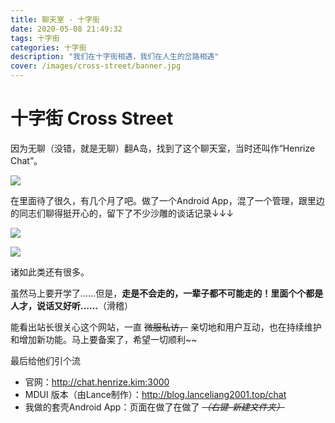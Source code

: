 ```yaml
---
title: 聊天室 - 十字街
date: 2020-05-08 21:49:32
tags: 十字街
categories: 十字街
description: "我们在十字街相遇，我们在人生的岔路相遇"
cover: /images/cross-street/banner.jpg
---
```




# 十字街 Cross Street

因为无聊（没错，就是无聊）翻A岛，找到了这个聊天室，当时还叫作“Henrize Chat”。

![](/images/cross-street/1.png)

在里面待了很久，有几个月了吧。做了一个Android App，混了一个管理，跟里边的同志们聊得挺开心的，留下了不少沙雕的谈话记录↓↓↓

![](/images/cross-street/be-ware-of-ai.png)

![](/images/cross-street/2.png)

诸如此类还有很多。

虽然马上要开学了……但是，**走是不会走的，一辈子都不可能走的！里面个个都是人才，说话又好听……**（滑稽）

能看出站长很关心这个网站，一直 ~~微服私访，~~ 亲切地和用户互动，也在持续维护和增加新功能。马上要备案了，希望一切顺利~~

最后给他们引个流

* 官网：http://chat.henrize.kim:3000
* MDUI 版本（由Lance制作）：http://blog.lanceliang2001.top/chat
* 我做的套壳Android App：页面在做了在做了 ~~*（右键-新建文件夹）*~~

